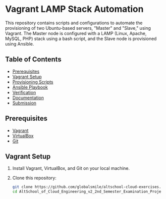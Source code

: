 # Vagrant LAMP Stack Automation

This repository contains scripts and configurations to automate the provisioning of two Ubuntu-based servers, "Master" and "Slave," using Vagrant. The Master node is configured with a LAMP (Linux, Apache, MySQL, PHP) stack using a bash script, and the Slave node is provisioned using Ansible.

## Table of Contents

- [Prerequisites](#prerequisites)
- [Vagrant Setup](#vagrant-setup)
- [Provisioning Scripts](#provisioning-scripts)
- [Ansible Playbook](#ansible-playbook)
- [Verification](#verification)
- [Documentation](#documentation)
- [Submission](#submission)

## Prerequisites

- [Vagrant](https://www.vagrantup.com/)
- [VirtualBox](https://www.virtualbox.org/)
- [Git](https://git-scm.com/)

## Vagrant Setup

1. Install Vagrant, VirtualBox, and Git on your local machine.

2. Clone this repository:

   ```bash
   git clone https://github.com/globalsmile/altschool-cloud-exercises.git
   cd AltSchool_of_Cloud_Engineering_v2_2nd_Semester_Examination_Project



